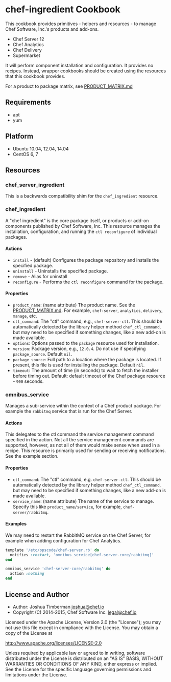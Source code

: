 # chef-ingredient Cookbook

This cookbook provides primitives - helpers and resources - to manage Chef Software, Inc.'s products and add-ons.

- Chef Server 12
- Chef Analytics
- Chef Delivery
- Supermarket

It will perform component installation and configuration. It provides no recipes. Instead, wrapper cookbooks should be created using the resources that this cookbook provides.

For a product to package matrix, see [PRODUCT_MATRIX.md](https://github.com/chef-cookbooks/chef-ingredient/blob/master/PRODUCT_MATRIX.md)

## Requirements

- apt
- yum

## Platform

- Ubuntu 10.04, 12.04, 14.04
- CentOS 6, 7

## Resources

### chef_server_ingredient

This is a backwards compatibility shim for the `chef_ingredient` resource.

### chef_ingredient

A "chef ingredient" is the core package itself, or products or add-on components published by Chef Software, Inc. This resource manages the installation, configuration, and running the `ctl reconfigure` of individual packages.

#### Actions

- `install` - (default) Configures the package repository and installs the specified package.
- `uninstall` - Uninstalls the specified package.
- `remove` - Alias for uninstall
- `reconfigure` - Performs the `ctl reconfigure` command for the package.

#### Properties
- `product_name`: (name attribute) The product name. See the [PRODUCT_MATRIX.md](https://github.com/chef-cookbooks/chef-ingredient/blob/master/PRODUCT_MATRIX.md). For example, `chef-server`, `analytics`, `delivery`, `manage`, etc.
- `ctl_command`: The "ctl" command, e.g., `chef-server-ctl`. This should be automatically detected by the library helper method `chef_ctl_command`, but may need to be specified if something changes, like a new add-on is made available.
- `options`: Options passed to the `package` resource used for installation.
- `version`: Package version, e.g., `12.0.4`. Do not use if specifying `package_source`. Default `nil`.
- `package_source`: Full path to a location where the package is located. If present, this file is used for installing the package. Default `nil`.
- `timeout`: The amount of time (in seconds) to wait to fetch the installer before timing out. Default: default timeout of the Chef package resource - `900` seconds.

### omnibus_service

Manages a sub-service within the context of a Chef product package. For example the `rabbitmq` service that is run for the Chef Server.

#### Actions

This delegates to the ctl command the service management command specified in the action. Not all the service management commands are supported, however, as not all of them would make sense when used in a recipe. This resource is primarily used for sending or receiving notifications. See the example section.

#### Properties

- `ctl_command`: The "ctl" command, e.g. `chef-server-ctl`. This should be automatically detected by the library helper method `chef_ctl_command`, but may need to be specified if something changes, like a  new add-on is made available.
- `service_name`: (name attribute) The name of the service to manage. Specify this like `product_name/service`, for example, `chef-server/rabbitmq`.

#### Examples

We may need to restart the RabbitMQ service on the Chef Server, for example when adding configuration for Chef Analytics.

```ruby
template '/etc/opscode/chef-server.rb' do
  notifies :restart, 'omnibus_service[chef-server-core/rabbitmq]'
end

omnibus_service 'chef-server-core/rabbitmq' do
  action :nothing
end
```

## License and Author

- Author: Joshua Timberman <joshua@chef.io>
- Copyright (C) 2014-2015, Chef Software Inc. <legal@chef.io>

Licensed under the Apache License, Version 2.0 (the "License");
you may not use this file except in compliance with the License.
You may obtain a copy of the License at

http://www.apache.org/licenses/LICENSE-2.0

Unless required by applicable law or agreed to in writing, software
distributed under the License is distributed on an "AS IS" BASIS,
WITHOUT WARRANTIES OR CONDITIONS OF ANY KIND, either express or implied.
See the License for the specific language governing permissions and
limitations under the License.
